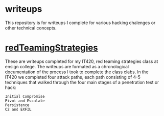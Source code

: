 # writeups
This repository is for writeups I complete for various hacking chalenges or other technical concepts.

# [redTeamingStrategies](https://github.com/jethrop/writeups/tree/main/redTeamingStrategies)
These are writeups completed for my IT420, red teaming strategies class at ensign college. The writeups are formated as a chronological documentation of the process I took to complete the class clabs. In the IT420 we completed four attack paths, each path consisting of 4-5 techniques that walked through the four main stages of a penetration test or hack:

    Initial Compromise
    Pivot and Escalate
    Persistence
    C2 and EXFIL

